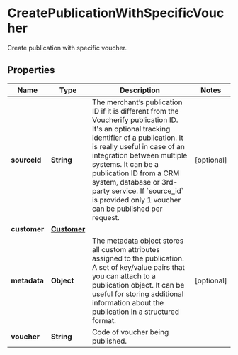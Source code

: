 

# CreatePublicationWithSpecificVoucher

Create publication with specific voucher.

## Properties

| Name | Type | Description | Notes |
|------------ | ------------- | ------------- | -------------|
|**sourceId** | **String** | The merchant’s publication ID if it is different from the Voucherify publication ID. It&#39;s an optional tracking identifier of a publication. It is really useful in case of an integration between multiple systems. It can be a publication ID from a CRM system, database or 3rd-party service. If &#x60;source_id&#x60; is provided only 1 voucher can be published per request. |  [optional] |
|**customer** | [**Customer**](Customer.md) |  |  |
|**metadata** | **Object** | The metadata object stores all custom attributes assigned to the publication. A set of key/value pairs that you can attach to a publication object. It can be useful for storing additional information about the publication in a structured format. |  [optional] |
|**voucher** | **String** | Code of voucher being published. |  |



